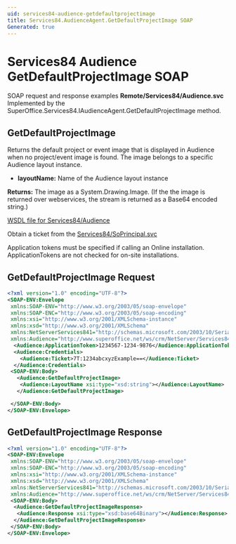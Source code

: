 ```yaml
---
uid: services84-audience-getdefaultprojectimage
title: Services84.AudienceAgent.GetDefaultProjectImage SOAP
Generated: true
---
```


# Services84 Audience GetDefaultProjectImage SOAP

SOAP request and response examples **Remote/Services84/Audience.svc**
Implemented by the <see cref="M:SuperOffice.Services84.IAudienceAgent.GetDefaultProjectImage">SuperOffice.Services84.IAudienceAgent.GetDefaultProjectImage</see> method.

## GetDefaultProjectImage

Returns the default project or event image that is displayed in Audience when no project/event image is found. The image belongs to a specific Audience layout instance.

* **layoutName:** Name of the Audience layout instance

**Returns:** The image as a System.Drawing.Image. (If the the image is returned over webservices, the stream is returned as a Base64 encoded string.)


[WSDL file for Services84/Audience](../Services84-Audience.md)

Obtain a ticket from the [Services84/SoPrincipal.svc](../SoPrincipal/index.md)

Application tokens must be specified if calling an Online installation. ApplicationTokens are not checked for on-site installations.

## GetDefaultProjectImage Request

```xml
<?xml version="1.0" encoding="UTF-8"?>
<SOAP-ENV:Envelope
 xmlns:SOAP-ENV="http://www.w3.org/2003/05/soap-envelope"
 xmlns:SOAP-ENC="http://www.w3.org/2003/05/soap-encoding"
 xmlns:xsi="http://www.w3.org/2001/XMLSchema-instance"
 xmlns:xsd="http://www.w3.org/2001/XMLSchema"
 xmlns:NetServerServices841="http://schemas.microsoft.com/2003/10/Serialization/"
 xmlns:Audience="http://www.superoffice.net/ws/crm/NetServer/Services84">
  <Audience:ApplicationToken>1234567-1234-9876</Audience:ApplicationToken>
  <Audience:Credentials>
    <Audience:Ticket>7T:1234abcxyzExample==</Audience:Ticket>
  </Audience:Credentials>
 <SOAP-ENV:Body>
   <Audience:GetDefaultProjectImage>
    <Audience:LayoutName xsi:type="xsd:string"></Audience:LayoutName>
   </Audience:GetDefaultProjectImage>

 </SOAP-ENV:Body>
</SOAP-ENV:Envelope>

```


## GetDefaultProjectImage Response

```xml
<?xml version="1.0" encoding="UTF-8"?>
<SOAP-ENV:Envelope
 xmlns:SOAP-ENV="http://www.w3.org/2003/05/soap-envelope"
 xmlns:SOAP-ENC="http://www.w3.org/2003/05/soap-encoding"
 xmlns:xsi="http://www.w3.org/2001/XMLSchema-instance"
 xmlns:xsd="http://www.w3.org/2001/XMLSchema"
 xmlns:NetServerServices841="http://schemas.microsoft.com/2003/10/Serialization/"
 xmlns:Audience="http://www.superoffice.net/ws/crm/NetServer/Services84">
 <SOAP-ENV:Body>
  <Audience:GetDefaultProjectImageResponse>
   <Audience:Response xsi:type="xsd:base64Binary"></Audience:Response>
  </Audience:GetDefaultProjectImageResponse>
 </SOAP-ENV:Body>
</SOAP-ENV:Envelope>

```

